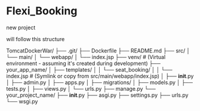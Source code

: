 # Flexi_Booking
new project


will follow this structure 

TomcatDockerWar/
├── .git/
├── Dockerfile
├── README.md
├── src/
│   └── main/
│       └── webapp/
│           └── index.jsp
├── venv/  # (Virtual environment - assuming it's created during development)
├── your_app_name/
│   ├── templates/
│   │   └── seat_booking/
│   │       └── index.jsp  # (Symlink or copy from src/main/webapp/index.jsp)
│   ├── __init__.py
│   ├── admin.py
│   ├── apps.py
│   ├── migrations/
│   ├── models.py
│   ├── tests.py
│   ├── views.py
│   └── urls.py
├── manage.py
└── your_project_name/
    ├── __init__.py
    ├── asgi.py
    ├── settings.py
    ├── urls.py
    └── wsgi.py

